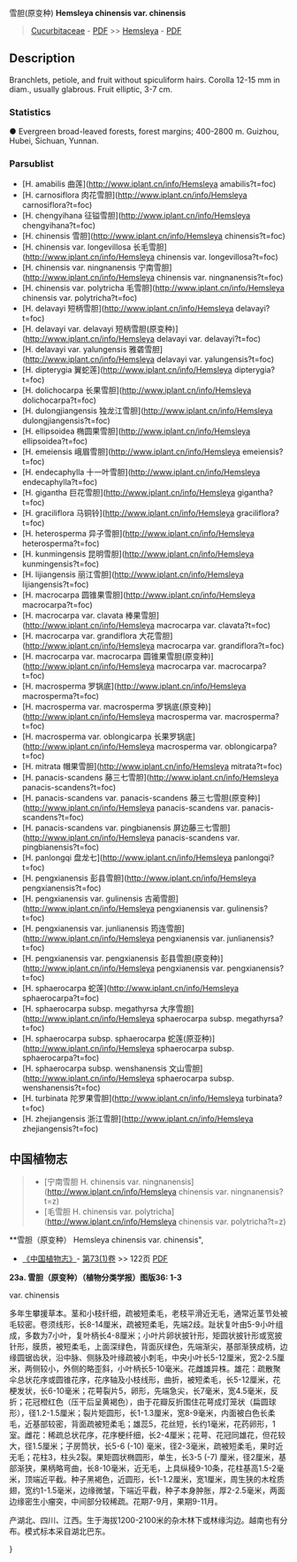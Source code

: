 雪胆(原变种) **Hemsleya chinensis var. chinensis**

> [Cucurbitaceae](http://www.iplant.cn/info/Cucurbitaceae?t=foc) - [PDF](http://www.iplant.cn/foc/pdf/Cucurbitaceae.pdf) >> [Hemsleya](http://www.iplant.cn/info/Hemsleya?t=foc) - [PDF](http://www.iplant.cn/foc/pdf/Hemsleya.pdf)

## Description

Branchlets, petiole, and fruit without spiculiform hairs. Corolla 12-15 mm in diam., usually glabrous. Fruit elliptic, 3-7 cm.

### Statistics
● Evergreen broad-leaved forests, forest margins; 400-2800 m. Guizhou, Hubei, Sichuan, Yunnan.

### Parsublist

* [H.  amabilis  曲莲](http://www.iplant.cn/info/Hemsleya amabilis?t=foc)
* [H.  carnosiflora  肉花雪胆](http://www.iplant.cn/info/Hemsleya carnosiflora?t=foc)
* [H.  chengyihana  征镒雪胆](http://www.iplant.cn/info/Hemsleya chengyihana?t=foc)
* [H.  chinensis  雪胆](http://www.iplant.cn/info/Hemsleya chinensis?t=foc)
* [H.  chinensis var. longevillosa  长毛雪胆](http://www.iplant.cn/info/Hemsleya chinensis var. longevillosa?t=foc)
* [H.  chinensis var. ningnanensis  宁南雪胆](http://www.iplant.cn/info/Hemsleya chinensis var. ningnanensis?t=foc)
* [H.  chinensis var. polytricha  毛雪胆](http://www.iplant.cn/info/Hemsleya chinensis var. polytricha?t=foc)
* [H.  delavayi  短柄雪胆](http://www.iplant.cn/info/Hemsleya delavayi?t=foc)
* [H.  delavayi var. delavayi  短柄雪胆(原变种)](http://www.iplant.cn/info/Hemsleya delavayi var. delavayi?t=foc)
* [H.  delavayi var. yalungensis  雅砻雪胆](http://www.iplant.cn/info/Hemsleya delavayi var. yalungensis?t=foc)
* [H.  dipterygia  翼蛇莲](http://www.iplant.cn/info/Hemsleya dipterygia?t=foc)
* [H.  dolichocarpa  长果雪胆](http://www.iplant.cn/info/Hemsleya dolichocarpa?t=foc)
* [H.  dulongjiangensis  独龙江雪胆](http://www.iplant.cn/info/Hemsleya dulongjiangensis?t=foc)
* [H.  ellipsoidea  椭圆果雪胆](http://www.iplant.cn/info/Hemsleya ellipsoidea?t=foc)
* [H.  emeiensis  峨眉雪胆](http://www.iplant.cn/info/Hemsleya emeiensis?t=foc)
* [H.  endecaphylla  十一叶雪胆](http://www.iplant.cn/info/Hemsleya endecaphylla?t=foc)
* [H.  gigantha  巨花雪胆](http://www.iplant.cn/info/Hemsleya gigantha?t=foc)
* [H.  graciliflora  马铜铃](http://www.iplant.cn/info/Hemsleya graciliflora?t=foc)
* [H.  heterosperma  异子雪胆](http://www.iplant.cn/info/Hemsleya heterosperma?t=foc)
* [H.  kunmingensis  昆明雪胆](http://www.iplant.cn/info/Hemsleya kunmingensis?t=foc)
* [H.  lijiangensis  丽江雪胆](http://www.iplant.cn/info/Hemsleya lijiangensis?t=foc)
* [H.  macrocarpa  圆锥果雪胆](http://www.iplant.cn/info/Hemsleya macrocarpa?t=foc)
* [H.  macrocarpa var. clavata  棒果雪胆](http://www.iplant.cn/info/Hemsleya macrocarpa var. clavata?t=foc)
* [H.  macrocarpa var. grandiflora  大花雪胆](http://www.iplant.cn/info/Hemsleya macrocarpa var. grandiflora?t=foc)
* [H.  macrocarpa var. macrocarpa  圆锥果雪胆(原变种)](http://www.iplant.cn/info/Hemsleya macrocarpa var. macrocarpa?t=foc)
* [H.  macrosperma  罗锅底](http://www.iplant.cn/info/Hemsleya macrosperma?t=foc)
* [H.  macrosperma var. macrosperma  罗锅底(原变种)](http://www.iplant.cn/info/Hemsleya macrosperma var. macrosperma?t=foc)
* [H.  macrosperma var. oblongicarpa  长果罗锅底](http://www.iplant.cn/info/Hemsleya macrosperma var. oblongicarpa?t=foc)
* [H.  mitrata  帽果雪胆](http://www.iplant.cn/info/Hemsleya mitrata?t=foc)
* [H.  panacis-scandens  藤三七雪胆](http://www.iplant.cn/info/Hemsleya panacis-scandens?t=foc)
* [H.  panacis-scandens var. panacis-scandens  藤三七雪胆(原变种)](http://www.iplant.cn/info/Hemsleya panacis-scandens var. panacis-scandens?t=foc)
* [H.  panacis-scandens var. pingbianensis  屏边藤三七雪胆](http://www.iplant.cn/info/Hemsleya panacis-scandens var. pingbianensis?t=foc)
* [H.  panlongqi  盘龙七](http://www.iplant.cn/info/Hemsleya panlongqi?t=foc)
* [H.  pengxianensis  彭县雪胆](http://www.iplant.cn/info/Hemsleya pengxianensis?t=foc)
* [H.  pengxianensis var. gulinensis  古蔺雪胆](http://www.iplant.cn/info/Hemsleya pengxianensis var. gulinensis?t=foc)
* [H.  pengxianensis var. junlianensis  筠连雪胆](http://www.iplant.cn/info/Hemsleya pengxianensis var. junlianensis?t=foc)
* [H.  pengxianensis var. pengxianensis  彭县雪胆(原变种)](http://www.iplant.cn/info/Hemsleya pengxianensis var. pengxianensis?t=foc)
* [H.  sphaerocarpa  蛇莲](http://www.iplant.cn/info/Hemsleya sphaerocarpa?t=foc)
* [H.  sphaerocarpa subsp. megathyrsa  大序雪胆](http://www.iplant.cn/info/Hemsleya sphaerocarpa subsp. megathyrsa?t=foc)
* [H.  sphaerocarpa subsp. sphaerocarpa  蛇莲(原亚种)](http://www.iplant.cn/info/Hemsleya sphaerocarpa subsp. sphaerocarpa?t=foc)
* [H.  sphaerocarpa subsp. wenshanensis  文山雪胆](http://www.iplant.cn/info/Hemsleya sphaerocarpa subsp. wenshanensis?t=foc)
* [H.  turbinata  陀罗果雪胆](http://www.iplant.cn/info/Hemsleya turbinata?t=foc)
* [H.  zhejiangensis  浙江雪胆](http://www.iplant.cn/info/Hemsleya zhejiangensis?t=foc)

## 中国植物志

> * [宁南雪胆  H.  chinensis var. ningnanensis](http://www.iplant.cn/info/Hemsleya chinensis var. ningnanensis?t=z)
> * [毛雪胆  H.  chinensis var. polytricha](http://www.iplant.cn/info/Hemsleya chinensis var. polytricha?t=z)

**雪胆（原变种） Hemsleya chinensis var. chinensis",

* [《中国植物志》](http://www.iplant.cn/frps)- [第73(1)卷](http://www.iplant.cn/frps/vol/73(1)) >> 122页 [PDF](http://www.iplant.cn/frps/pdf/73(1)/122.PDF)

**23a. 雪胆（原变种）（植物分类学报）图版36: 1-3**

var. chinensis

多年生攀援草本。茎和小枝纤细，疏被短柔毛，老枝平滑近无毛，通常近茎节处被毛较密。卷须线形，长8-14厘米，疏被短柔毛，先端2歧。趾状复叶由5-9小叶组成，多数为7小叶，复叶柄长4-8厘米；小叶片卵状披针形，矩圆状披针形或宽披针形，膜质，被短柔毛，上面深绿色，背面灰绿色，先端渐尖，基部渐狭成柄，边缘圆锯齿状，沿中脉、侧脉及叶缘疏被小刺毛，中央小叶长5-12厘米，宽2-2.5厘米，两侧较小，外侧的略歪斜，小叶柄长5-10毫米。花雌雄异株。雄花：疏散聚伞总状花序或圆锥花序，花序轴及小枝线形，曲折，被短柔毛，长5-12厘米，花梗发状，长6-10毫米；花萼裂片5，卵形，先端急尖，长7毫米，宽4.5毫米，反折；花冠橙红色（压干后呈黄褐色），由于花瓣反折围住花萼成灯笼状（扁圆球形），径1.2-1.5厘米；裂片矩圆形，长1-1.3厘米，宽8-9毫米，内面被白色长柔毛，近基部较密，背面疏被短柔毛；雄蕊5，花丝短，长约1毫米，花药卵形，1室。雌花：稀疏总状花序，花序梗纤细，长2-4厘米；花萼、花冠同雄花，但花较大，径1.5厘米；子房筒状，长5-6 (-10) 毫米，径2-3毫米，疏被短柔毛，果时近无毛；花柱3，柱头2裂。果矩圆状椭圆形，单生，长3-5 (-7) 厘米，径2厘米，基部渐狭，果柄略弯曲，长8-10毫米，近无毛，上具纵稜9-10条，花柱基高1.5-2毫米，顶端近平截。种子黑褐色，近圆形，长1-1.2厘米，宽1厘米，周生狭的木栓质翅，宽约1-1.5毫米，边缘微皱，下端近平截，种子本身肿胀，厚2-2.5毫米，两面边缘密生小瘤突，中间部分较稀疏。花期7-9月，果期9-11月。

产湖北、四川、江西。生于海拔1200-2100米的杂木林下或林缘沟边。越南也有分布。模式标本采自湖北巴东。

}